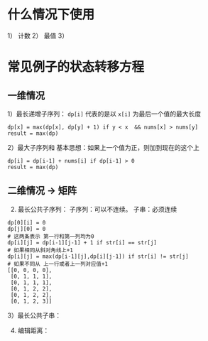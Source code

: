 # 什么情况下使用
1） 计数
2） 最值
3）

# 常见例子的状态转移方程
## 一维情况
1）最长递增子序列： 
`dp[i]` 代表的是以 `x[i]` 为最后一个值的最大长度

```
dp[x] = max(dp[x], dp[y] + 1) if y < x  && nums[x] > nums[y]
result = max(dp)
```

2）最大子序列和
基本思想：如果上一个值为正，则加到现在的这个上
```
dp[i] = dp[i-1] + nums[i] if dp[i-1] > 0
result = max(dp)
```

## 二维情况 -> 矩阵
2) 最长公共子序列：
子序列：可以不连续。 子串：必须连续

```
dp[0][i] = 0
dp[j][0] = 0
# 这两条表示 第一行和第一列均为0
dp[i][j] = dp[i-1][j-1] + 1 if str[i] == str[j]
# 如果相同从斜对角线上+1
dp[i][j] = max(dp[i-1][j],dp[i][j-1]) if str[i] != str[j]
# 如果不同从 上一行或者上一列对应值+1
[[0, 0, 0, 0],
 [0, 1, 1, 1],
 [0, 1, 1, 1],
 [0, 1, 2, 2],
 [0, 1, 2, 2],
 [0, 1, 2, 3]]
```


3）最长公共子串：

4) 编辑距离：

